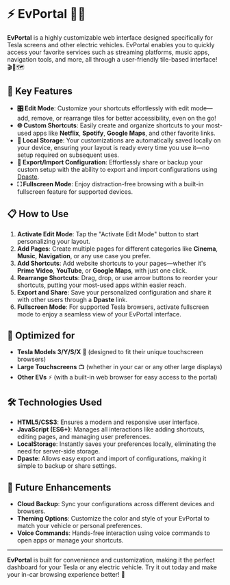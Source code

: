 # ⚡ **EvPortal** 🚗🔋

**EvPortal** is a highly customizable web interface designed specifically for Tesla screens and other electric vehicles. EvPortal enables you to quickly access your favorite services such as streaming platforms, music apps, navigation tools, and more, all through a user-friendly tile-based interface! 🎬🎵🗺️

## 🚀 **Key Features**

- **🎛️ Edit Mode**: Customize your shortcuts effortlessly with edit mode—add, remove, or rearrange tiles for better accessibility, even on the go!
- **🌐 Custom Shortcuts**: Easily create and organize shortcuts to your most-used apps like **Netflix**, **Spotify**, **Google Maps**, and other favorite links.
- **📲 Local Storage**: Your customizations are automatically saved locally on your device, ensuring your layout is ready every time you use it—no setup required on subsequent uses.
- **💾 Export/Import Configuration**: Effortlessly share or backup your custom setup with the ability to export and import configurations using [Dpaste](https://dpaste.com/).
- **⛶ Fullscreen Mode**: Enjoy distraction-free browsing with a built-in fullscreen feature for supported devices.

## 📋 **How to Use**

1. **Activate Edit Mode**: Tap the "Activate Edit Mode" button to start personalizing your layout.
2. **Add Pages**: Create multiple pages for different categories like **Cinema**, **Music**, **Navigation**, or any use case you prefer.
3. **Add Shortcuts**: Add website shortcuts to your pages—whether it's **Prime Video**, **YouTube**, or **Google Maps**, with just one click.
4. **Rearrange Shortcuts**: Drag, drop, or use arrow buttons to reorder your shortcuts, putting your most-used apps within easier reach.
5. **Export and Share**: Save your personalized configuration and share it with other users through a **Dpaste** link.
6. **Fullscreen Mode**: For supported Tesla browsers, activate fullscreen mode to enjoy a seamless view of your EvPortal interface.

## 🎨 **Optimized for**

- **Tesla Models 3/Y/S/X** 🚗 (designed to fit their unique touchscreen browsers)
- **Large Touchscreens** 📺 (whether in your car or any other large displays)
- **Other EVs** ⚡ (with a built-in web browser for easy access to the portal)

## 🛠️ **Technologies Used**

- **HTML5/CSS3**: Ensures a modern and responsive user interface.
- **JavaScript (ES6+)**: Manages all interactions like adding shortcuts, editing pages, and managing user preferences.
- **LocalStorage**: Instantly saves your preferences locally, eliminating the need for server-side storage.
- **Dpaste**: Allows easy export and import of configurations, making it simple to backup or share settings.

## 📝 **Future Enhancements**

- **Cloud Backup**: Sync your configurations across different devices and browsers.
- **Theming Options**: Customize the color and style of your EvPortal to match your vehicle or personal preferences.
- **Voice Commands**: Hands-free interaction using voice commands to open apps or manage your shortcuts.

---

**EvPortal** is built for convenience and customization, making it the perfect dashboard for your Tesla or any electric vehicle. Try it out today and make your in-car browsing experience better! 🌟
